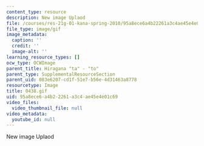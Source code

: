 ```yaml
---
content_type: resource
description: New image Uplaod
file: /courses/res-21g-01-kana-spring-2010/95a8ece6a4b22261a3c4ae45e4e01c69_0438.gif
file_type: image/gif
image_metadata:
  caption: ''
  credit: ''
  image-alt: ''
learning_resource_types: []
ocw_type: OCWImage
parent_title: Hiragana "ta" - "to"
parent_type: SupplementalResourceSection
parent_uid: 083e6207-cd1f-51e7-b56e-4d31463a8778
resourcetype: Image
title: 0438.gif
uid: 95a8ece6-a4b2-2261-a3c4-ae45e4e01c69
video_files:
  video_thumbnail_file: null
video_metadata:
  youtube_id: null
---
```

New image Uplaod

